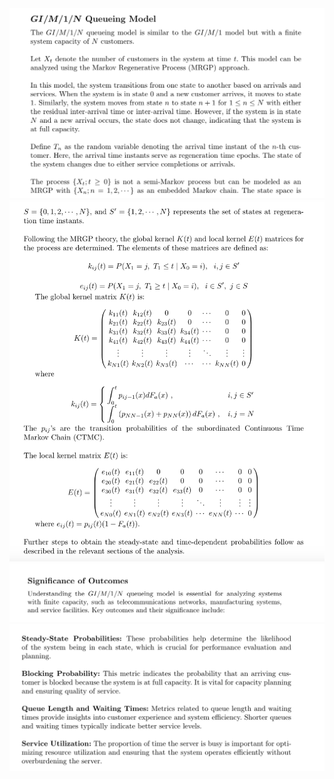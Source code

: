 <img src="images/gm1n-1.png"/>
<img src="images/gm1n-2.png"/>
<img src="images/gm1n-3.png"/>
<img src="images/gm1n-4.png"/>

